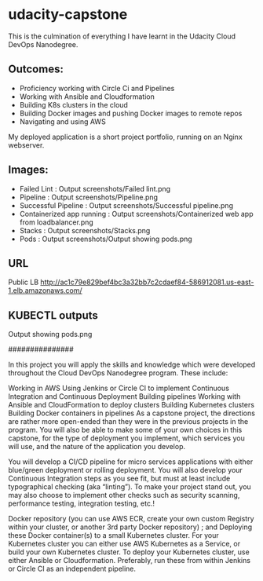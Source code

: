 # udacity-capstone


This is the culmination of everything I have learnt in the Udacity Cloud DevOps Nanodegree. 

## Outcomes:
- Proficiency working with Circle Ci and Pipelines
- Working with Ansible and Cloudformation 
- Building K8s clusters in the cloud
- Building Docker images and pushing Docker images to remote repos
- Navigating and using AWS


My deployed application is a short project portfolio, running on an Nginx webserver.

## Images:
- Failed Lint : Output screenshots/Failed lint.png 
- Pipeline : Output screenshots/Pipeline.png
- Successful Pipeline : Output screenshots/Successful pipeline.png
- Containerized app running : Output screenshots/Containerized web app from loadbalancer.png
- Stacks : Output screenshots/Stacks.png
- Pods : Output screenshots/Output showing pods.png
## URL

Public LB http://ac1c79e829bef4bc3a32bb7c2cdaef84-586912081.us-east-1.elb.amazonaws.com/

## KUBECTL outputs

Output showing pods.png

###############

In this project you will apply the skills and knowledge which were developed throughout the Cloud DevOps Nanodegree program. These include:

Working in AWS
Using Jenkins or Circle CI to implement Continuous Integration and Continuous Deployment
Building pipelines
Working with Ansible and CloudFormation to deploy clusters
Building Kubernetes clusters
Building Docker containers in pipelines
As a capstone project, the directions are rather more open-ended than they were in the previous projects in the program. You will also be able to make some of your own choices in this capstone, for the type of deployment you implement, which services you will use, and the nature of the application you develop.

You will develop a CI/CD pipeline for micro services applications with either blue/green deployment or rolling deployment. You will also develop your Continuous Integration steps as you see fit, but must at least include typographical checking (aka “linting”). To make your project stand out, you may also choose to implement other checks such as security scanning, performance testing, integration testing, etc.!

 Docker repository (you can use AWS ECR, create your own custom Registry within your cluster, or another 3rd party Docker repository) ; and
Deploying these Docker container(s) to a small Kubernetes cluster. For your Kubernetes cluster you can either use AWS Kubernetes as a Service, or build your own Kubernetes cluster. To deploy your Kubernetes cluster, use either Ansible or Cloudformation. Preferably, run these from within Jenkins or Circle CI as an independent pipeline.
